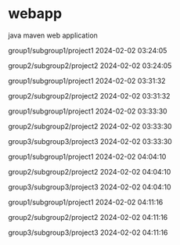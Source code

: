 # webapp

java maven web application


group1/subgroup1/project1 2024-02-02 03:24:05

group2/subgroup2/project2 2024-02-02 03:24:05

group1/subgroup1/project1 2024-02-02 03:31:32

group2/subgroup2/project2 2024-02-02 03:31:32

group1/subgroup1/project1 2024-02-02 03:33:30

group2/subgroup2/project2 2024-02-02 03:33:30

group3/subgroup3/project3 2024-02-02 03:33:30

group1/subgroup1/project1 2024-02-02 04:04:10

group2/subgroup2/project2 2024-02-02 04:04:10

group3/subgroup3/project3 2024-02-02 04:04:10

group1/subgroup1/project1 2024-02-02 04:11:16

group2/subgroup2/project2 2024-02-02 04:11:16

group3/subgroup3/project3 2024-02-02 04:11:16
